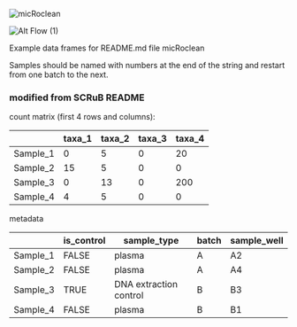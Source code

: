 
![micRoclean](https://github.com/rachelgriffard/micRoclean_development/assets/95938614/06b08c6f-8f01-473d-b669-f9b4f9f579c8)

![Alt Flow (1)](https://github.com/rachelgriffard/micRoclean_development/assets/95938614/d6ee9002-6f81-4719-8554-26b50aa50080)

Example data frames for README.md file micRoclean

Samples should be named with numbers at the end of the string and restart from one batch to the next.

### modified from SCRuB README

count matrix (first 4 rows and columns):

| | taxa_1 | taxa_2 | taxa_3 | taxa_4 |
| :-------------: | ------------- |------------- |------------- |------------- |
| Sample_1  |  0 | 5 | 0|20 |
| Sample_2  |  15 | 5 | 0|0 |
| Sample_3  |  0 | 13 | 0| 200 |
| Sample_4  |  4 | 5 | 0| 0 |

metadata

| | is_control | sample_type | batch | sample_well |
| :-------------: | ------------- |------------- |------------- |------------- |
| Sample_1  |  FALSE | plasma | A| A2|
| Sample_2  |  FALSE | plasma | A| A4|
| Sample_3  |  TRUE | DNA extraction control | B| B3| 
| Sample_4  |  FALSE | plasma | B| B1|
